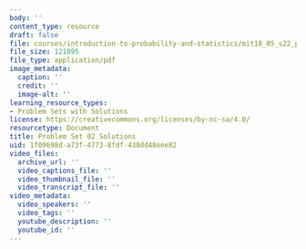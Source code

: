```yaml
---
body: ''
content_type: resource
draft: false
file: courses/introduction-to-probability-and-statistics/mit18_05_s22_pset02_sol.pdf
file_size: 121895
file_type: application/pdf
image_metadata:
  caption: ''
  credit: ''
  image-alt: ''
learning_resource_types:
- Problem Sets with Solutions
license: https://creativecommons.org/licenses/by-nc-sa/4.0/
resourcetype: Document
title: Problem Set 02 Solutions
uid: 1f09698d-a73f-4773-8fdf-438dd48eee82
video_files:
  archive_url: ''
  video_captions_file: ''
  video_thumbnail_file: ''
  video_transcript_file: ''
video_metadata:
  video_speakers: ''
  video_tags: ''
  youtube_description: ''
  youtube_id: ''
---
```

